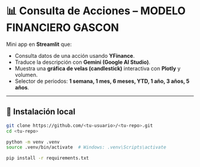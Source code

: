 # 📊 Consulta de Acciones – MODELO FINANCIERO GASCON

Mini app en **Streamlit** que:
- Consulta datos de una acción usando **YFinance**.
- Traduce la descripción con **Gemini (Google AI Studio)**.
- Muestra una **gráfica de velas (candlestick)** interactiva con **Plotly** y volumen.
- Selector de periodos: **1 semana, 1 mes, 6 meses, YTD, 1 año, 3 años, 5 años**.

---

## 🚀 Instalación local

```bash
git clone https://github.com/<tu-usuario>/<tu-repo>.git
cd <tu-repo>

python -m venv .venv
source .venv/bin/activate  # Windows: .venv\Scripts\activate

pip install -r requirements.txt

